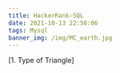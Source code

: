 ```yaml
---
title: HackerRank-SQL
date: 2021-10-13 22:50:06
tags: Mysql
banner_img: /img/MC_earth.jpg
---
```

[1. Type of Triangle]